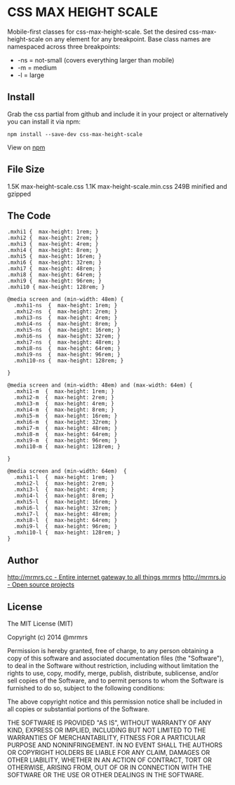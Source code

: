 # CSS MAX HEIGHT SCALE

  Mobile-first classes for css-max-height-scale.
  Set the desired css-max-height-scale on any element for any breakpoint.
  Base class names are namespaced across three breakpoints:

*  -ns = not-small (covers everything larger than mobile)
*  -m  = medium
*  -l  = large

## Install
Grab the css partial from github and include it in your project or alternatively
you can install it via npm:
```
npm install --save-dev css-max-height-scale
```
View on [npm](https://www.npmjs.org/package/css-max-height-scale)


## File Size

1.5K max-height-scale.css
1.1K max-height-scale.min.css 
249B minified and gzipped

## The Code
```
.mxhi1 {  max-height: 1rem; }
.mxhi2 {  max-height: 2rem; }
.mxhi3 {  max-height: 4rem; }
.mxhi4 {  max-height: 8rem; }
.mxhi5 {  max-height: 16rem; }
.mxhi6 {  max-height: 32rem; }
.mxhi7 {  max-height: 48rem; }
.mxhi8 {  max-height: 64rem; }
.mxhi9 {  max-height: 96rem; }
.mxhi10 { max-height: 128rem; }

@media screen and (min-width: 48em) {
  .mxhi1-ns  {  max-height: 1rem; }
  .mxhi2-ns  {  max-height: 2rem; }
  .mxhi3-ns  {  max-height: 4rem; }
  .mxhi4-ns  {  max-height: 8rem; }
  .mxhi5-ns  {  max-height: 16rem; }
  .mxhi6-ns  {  max-height: 32rem; }
  .mxhi7-ns  {  max-height: 48rem; }
  .mxhi8-ns  {  max-height: 64rem; }
  .mxhi9-ns  {  max-height: 96rem; }
  .mxhi10-ns {  max-height: 128rem; }

}

@media screen and (min-width: 48em) and (max-width: 64em) {
  .mxhi1-m  {  max-height: 1rem; }
  .mxhi2-m  {  max-height: 2rem; }
  .mxhi3-m  {  max-height: 4rem; }
  .mxhi4-m  {  max-height: 8rem; }
  .mxhi5-m  {  max-height: 16rem; }
  .mxhi6-m  {  max-height: 32rem; }
  .mxhi7-m  {  max-height: 48rem; }
  .mxhi8-m  {  max-height: 64rem; }
  .mxhi9-m  {  max-height: 96rem; }
  .mxhi10-m {  max-height: 128rem; }

}

@media screen and (min-width: 64em)  {
  .mxhi1-l  {  max-height: 1rem; }
  .mxhi2-l  {  max-height: 2rem; }
  .mxhi3-l  {  max-height: 4rem; }
  .mxhi4-l  {  max-height: 8rem; }
  .mxhi5-l  {  max-height: 16rem; }
  .mxhi6-l  {  max-height: 32rem; }
  .mxhi7-l  {  max-height: 48rem; }
  .mxhi8-l  {  max-height: 64rem; }
  .mxhi9-l  {  max-height: 96rem; }
  .mxhi10-l {  max-height: 128rem; }
}

```

## Author

[http://mrmrs.cc - Entire internet gateway to all things mrmrs](http://mrmrs.cc)
[http://mrmrs.io - Open source projects](http://mrmrs.io)

## License

The MIT License (MIT)

Copyright (c) 2014 @mrmrs

Permission is hereby granted, free of charge, to any person obtaining a copy
of this software and associated documentation files (the "Software"), to deal
in the Software without restriction, including without limitation the rights
to use, copy, modify, merge, publish, distribute, sublicense, and/or sell
copies of the Software, and to permit persons to whom the Software is
furnished to do so, subject to the following conditions:

The above copyright notice and this permission notice shall be included in
all copies or substantial portions of the Software.

THE SOFTWARE IS PROVIDED "AS IS", WITHOUT WARRANTY OF ANY KIND, EXPRESS OR
IMPLIED, INCLUDING BUT NOT LIMITED TO THE WARRANTIES OF MERCHANTABILITY,
FITNESS FOR A PARTICULAR PURPOSE AND NONINFRINGEMENT. IN NO EVENT SHALL THE
AUTHORS OR COPYRIGHT HOLDERS BE LIABLE FOR ANY CLAIM, DAMAGES OR OTHER
LIABILITY, WHETHER IN AN ACTION OF CONTRACT, TORT OR OTHERWISE, ARISING FROM,
OUT OF OR IN CONNECTION WITH THE SOFTWARE OR THE USE OR OTHER DEALINGS IN
THE SOFTWARE.

